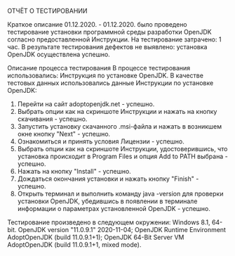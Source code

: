 ОТЧЁТ О ТЕСТИРОВАНИИ


Краткое описание
01.12.2020. - 01.12.2020. было проведено тестирование установки программной среды разработки OpenJDK согласно предоставленной Инструкции.
На тестирование затрачено: 1 час.
В результате тестирования дефектов не выявлено: установка OpenJDK осуществлена успешно.

Описание процесса тестирования
В процессе тестирования использовались: Инструкция по установке OpenJDK.
В качестве тестовых данных использовались данные Инструкции по установке OpenJDK:
1. Перейти на сайт adoptopenjdk.net - успешно.
2. Выбрать опции как на скриншоте Инструкции и нажать на кнопку скачивания - успешно.
3. Запустить установку скачанного .msi-файла и нажать в возникшем окне кнопку "Next" - успешно.
4. Ознакомиться и принять условия Лицензии - успешно.
5. Выбрать опции как на скриншоте Инструкции, удостоверившись, что установка происходит в Program Files и опция Add to PATH выбрана - успешно.
6. Нажать на кнопку "Install" - успешно.
7. Дождаться окончания установки и нажать кнопку "Finish" - успешно.
8. Открыть терминал и выполнить команду java -version для проверки установки OpenJDK, убедившись в появлении в терминале информации о параметрах установленной OpenJDK - успешно.

Тестирование произведено в следующем окружении:
Windows 8.1, 64-bit.
OpenJDK version "11.0.9.1" 2020-11-04;
OpenJDK Runtime Environment AdoptOpenJDK (build 11.0.9.1+1);
OpenJDK 64-Bit Server VM AdoptOpenJDK (build 11.0.9.1+1, mixed mode).